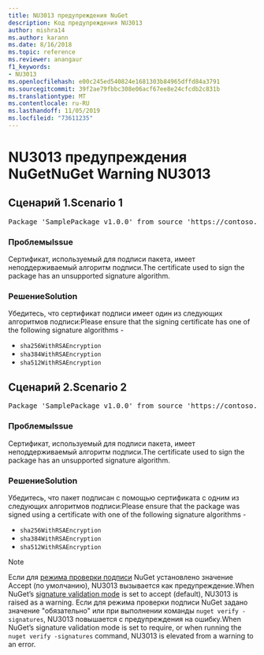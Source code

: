 ```yaml
---
title: NU3013 предупреждения NuGet
description: Код предупреждения NU3013
author: mishra14
ms.author: karann
ms.date: 8/16/2018
ms.topic: reference
ms.reviewer: anangaur
f1_keywords:
- NU3013
ms.openlocfilehash: e00c245ed540824e1681303b84965dffd84a3791
ms.sourcegitcommit: 39f2ae79fbbc308e06acf67ee8e24cfcdb2c831b
ms.translationtype: MT
ms.contentlocale: ru-RU
ms.lasthandoff: 11/05/2019
ms.locfileid: "73611235"
---
```

# <a name="nuget-warning-nu3013"></a><span data-ttu-id="5fa2b-103">NU3013 предупреждения NuGet</span><span class="sxs-lookup"><span data-stu-id="5fa2b-103">NuGet Warning NU3013</span></span>

## <a name="scenario-1"></a><span data-ttu-id="5fa2b-104">Сценарий 1.</span><span class="sxs-lookup"><span data-stu-id="5fa2b-104">Scenario 1</span></span>

<pre>Package 'SamplePackage v1.0.0' from source 'https://contoso.com/index.json': The signing certificate has an unsupported signature algorithm.</pre>

### <a name="issue"></a><span data-ttu-id="5fa2b-105">Проблемы</span><span class="sxs-lookup"><span data-stu-id="5fa2b-105">Issue</span></span>

<span data-ttu-id="5fa2b-106">Сертификат, используемый для подписи пакета, имеет неподдерживаемый алгоритм подписи.</span><span class="sxs-lookup"><span data-stu-id="5fa2b-106">The certificate used to sign the package has an unsupported signature algorithm.</span></span>


### <a name="solution"></a><span data-ttu-id="5fa2b-107">Решение</span><span class="sxs-lookup"><span data-stu-id="5fa2b-107">Solution</span></span>

<span data-ttu-id="5fa2b-108">Убедитесь, что сертификат подписи имеет один из следующих алгоритмов подписи:</span><span class="sxs-lookup"><span data-stu-id="5fa2b-108">Please ensure that the signing certificate has one of the following signature algorithms -</span></span> 
* `sha256WithRSAEncryption`
* `sha384WithRSAEncryption`
* `sha512WithRSAEncryption`



## <a name="scenario-2"></a><span data-ttu-id="5fa2b-109">Сценарий 2.</span><span class="sxs-lookup"><span data-stu-id="5fa2b-109">Scenario 2</span></span>

<pre>Package 'SamplePackage v1.0.0' from source 'https://contoso.com/index.json': The primary signature's certificate has an unsupported signature algorithm.</pre>

### <a name="issue"></a><span data-ttu-id="5fa2b-110">Проблемы</span><span class="sxs-lookup"><span data-stu-id="5fa2b-110">Issue</span></span>

<span data-ttu-id="5fa2b-111">Сертификат, используемый для подписи пакета, имеет неподдерживаемый алгоритм подписи.</span><span class="sxs-lookup"><span data-stu-id="5fa2b-111">The certificate used to sign the package has an unsupported signature algorithm.</span></span>


### <a name="solution"></a><span data-ttu-id="5fa2b-112">Решение</span><span class="sxs-lookup"><span data-stu-id="5fa2b-112">Solution</span></span>

<span data-ttu-id="5fa2b-113">Убедитесь, что пакет подписан с помощью сертификата с одним из следующих алгоритмов подписи:</span><span class="sxs-lookup"><span data-stu-id="5fa2b-113">Please ensure that the package was signed using a certificate with one of the following signature algorithms -</span></span> 
* `sha256WithRSAEncryption`
* `sha384WithRSAEncryption`
* `sha512WithRSAEncryption`


> [!Note]
> <span data-ttu-id="5fa2b-114">Если для [режима проверки подписи](https://docs.microsoft.com/nuget/consume-packages/installing-signed-packages#configure-package-signature-requirements) NuGet установлено значение Accept (по умолчанию), NU3013 вызывается как предупреждение.</span><span class="sxs-lookup"><span data-stu-id="5fa2b-114">When NuGet’s [signature validation mode](https://docs.microsoft.com/nuget/consume-packages/installing-signed-packages#configure-package-signature-requirements) is set to accept (default), NU3013 is raised as a warning.</span></span> <span data-ttu-id="5fa2b-115">Если для режима проверки подписи NuGet задано значение "обязательно" или при выполнении команды `nuget verify -signatures`, NU3013 повышается с предупреждения на ошибку.</span><span class="sxs-lookup"><span data-stu-id="5fa2b-115">When NuGet’s signature validation mode is set to require, or when running the `nuget verify -signatures` command, NU3013 is elevated from a warning to an error.</span></span> 

